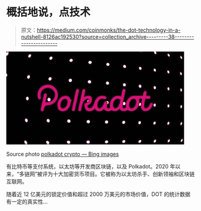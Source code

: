 # 概括地说，点技术

> 原文：<https://medium.com/coinmonks/the-dot-technology-in-a-nutshell-8126ac192530?source=collection_archive---------38----------------------->

![](img/fea380046a044e6356ad52669c25f3dd.png)

Source photo [polkadot crypto — Bing images](https://www.bing.com/images/search?view=detailV2&ccid=nT0dVjqN&id=6A74E43FD6A6227162815F4ECF166D329B444554&thid=OIP.nT0dVjqNNWvNxSGGJ8fd-AHaD4&mediaurl=https%3a%2f%2fotcpm24.com%2f2021%2f06%2f19%2fpolkadot-dot-is-the-best-crypto-investment-in-2021-heres-why%2fPolkadot.jpg&cdnurl=https%3a%2f%2fth.bing.com%2fth%2fid%2fR.9d3d1d563a8d356bcdc5218627c7ddf8%3frik%3dVEVEmzJtFs9OXw%26pid%3dImgRaw%26r%3d0&exph=630&expw=1200&q=polkadot+crypto&simid=608004229352347382&FORM=IRPRST&ck=0A0A3132160A350EA62239CCF7C65731&selectedIndex=7&ajaxhist=0&ajaxserp=0)

有比特币等支付系统，以太坊等开发商区块链，以及 Polkadot。2020 年以来，“多链网”被评为十大加密货币项目。它被称为以太坊杀手、创新领袖和区块链互联网。

随着近 12 亿美元的锁定价值和超过 2000 万美元的市场价值，DOT 的统计数据有一定的真实性…